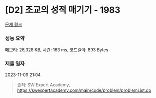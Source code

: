 # [D2] 조교의 성적 매기기 - 1983 

[문제 링크](https://swexpertacademy.com/main/code/problem/problemDetail.do?contestProbId=AV5PwGK6AcIDFAUq) 

### 성능 요약

메모리: 26,328 KB, 시간: 163 ms, 코드길이: 893 Bytes

### 제출 일자

2023-11-09 21:04



> 출처: SW Expert Academy, https://swexpertacademy.com/main/code/problem/problemList.do